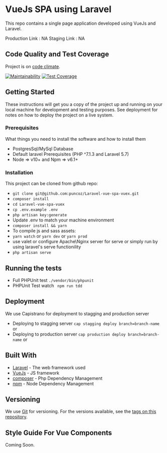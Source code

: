 # VueJs SPA using Laravel

This repo contains a single page application developed using VueJs and Laravel.

Production Link : NA
Staging Link : NA

## Code Quality and Test Coverage

Project is on [code climate](https://codeclimate.com/github/sadhakbj/Laravel-vue-spa-vuex).

[![Maintainability](https://api.codeclimate.com/v1/badges/2b8b29594c0e53c2d524/maintainability)](https://codeclimate.com/github/sadhakbj/Laravel-vue-spa-vuex/maintainability)
[![Test Coverage](https://api.codeclimate.com/v1/badges/2b8b29594c0e53c2d524/test_coverage)](https://codeclimate.com/github/sadhakbj/Laravel-vue-spa-vuex/test_coverage)

## Getting Started

These instructions will get you a copy of the project up and running on your local machine for development and testing purposes. See deployment for notes on how to deploy the project on a live system.

### Prerequisites

What things you need to install the software and how to install them

* PostgresSql/MySql Database
* Default laravel Prerequisites (PHP ^7.1.3 and Laravel 5.7)
* Node => v10+ and Npm => v6.1+

### Installation

This project can be cloned from github repo:

* ```git clone git@github.com:puncoz/Laravel-vue-spa-vuex.git```
* ```composer install```
* ```cd Laravel-vue-spa-vuex```
* ```cp .env.example .env```
* ```php artisan key:generate```
* Update .env to match your machine environment
* ```composer install && yarn```
* To compile js and sass assets:
* ```yarn watch``` or ```yarn dev``` or ```yarn prod```
* use valet or configure Apache\Nginx server for serve or simply run by using laravel's serve functionility
* ```php artisan serve```

## Running the tests

* Full PHPUnit test ``` ./vendor/bin/phpunit   ```
* PHPUnit Test watch ``` npm run tdd```


## Deployment

We use Capistrano for deployment to stagging and production server

* Deploying to stagging server ```cap stagging deploy branch=branch-name``` or
* Deploying to production server ```cap production deploy branch=branch-name``` or

## Built With

* [Laravel](http://laravel.com/) - The web framework used
* [VueJs](https://vuejs.org/) - JS framework
* [composer](https://vuejs.org/) - Php Dependency Management
* [npm](https://npmjs.org/) - Node Dependency Management

## Versioning

We use [Git](https://git-scm.com/) for versioning. For the versions available, see the [tags on this repository](https://github.com/puncoz/Laravel-vue-spa-vuex/tags).

## Style Guide For Vue Components

Coming Soon.
